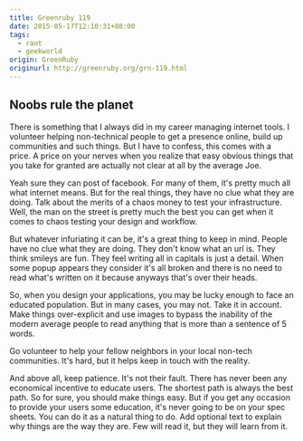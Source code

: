 ```yaml
---
title: Greenruby 119
date: 2015-05-17T12:10:31+08:00
tags:
  - rant
  - geekworld
origin: GreenRuby
originurl: http://greenruby.org/grn-119.html
---
```

## Noobs rule the planet

There is something that I always did in my career managing internet tools. I
volunteer helping non-technical people to get a presence online, build up
communities and such things. But I have to confess, this comes with a price. A
price on your nerves when you realize that easy obvious things that you take
for granted are actually not clear at all by the average Joe.

Yeah sure they can post of facebook. For many of them, it's pretty much all
what internet means. But for the real things, they have no clue what they are
doing. Talk about the merits of a chaos money to test your infrastructure.
Well, the man on the street is pretty much the best you can get when it comes
to chaos testing your design and workflow.

But whatever infuriating it can be, it's a great thing to keep in mind. People
have no clue what they are doing. They don't know what an url is. They think
smileys are fun. They feel writing all in capitals is just a detail. When some
popup appears they consider it's all broken and there is no need to read
what's written on it because anyways that's over their heads.

So, when you design your applications, you may be lucky enough to face an
educated population. But in many cases, you may not. Take it in account. Make
things over-explicit and use images to bypass the inability of the modern
average people to read anything that is more than a sentence of 5 words.

Go volunteer to help your fellow neighbors in your local non-tech communities.
It's hard, but it helps keep in touch with the reality.

And above all, keep patience. It's not their fault. There has never been any
economical incentive to educate users. The shortest path is always the best
path. So for sure, you should make things easy. But if you get any occasion to
provide your users some education, it's never going to be on your spec sheets.
You can do it as a natural thing to do. Add optional text to explain why
things are the way they are. Few will read it, but they will learn from it.
